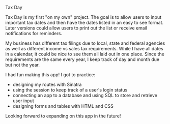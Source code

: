 Tax Day

Tax Day is my first "on my own" project. The goal is to allow users to input important tax dates and then have the dates listed in an easy to see format. Later versions could allow users to print out the list or receive email notifications for reminders.

My business has different tax filings due to local, state and federal agencies as well as different income vs sales tax requirements. While I have all dates in a calendar, it could be nice to see them all laid out in one place. Since the requirements are the same every year, I keep track of day and month due but not the year.

I had fun making this app! I got to practice:
- designing my routes with Sinatra
- using the session to keep track of a user's login status
- connecting an app to a database and using SQL to store and retrieve user input
- designing forms and tables with HTML and CSS

Looking forward to expanding on this app in the future!